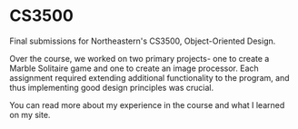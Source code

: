 # CS3500
Final submissions for Northeastern's CS3500, Object-Oriented Design.

Over the course, we worked on two primary projects- one to create a Marble Solitaire game and one to create an image processor. 
Each assignment required extending additional functionality to the program, and thus implementing good design principles was 
crucial. 

You can read more about my experience in the course and what I learned on my site.
